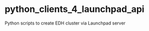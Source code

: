 python_clients_4_launchpad_api
==============================

Python scripts to create EDH cluster via Launchpad server
